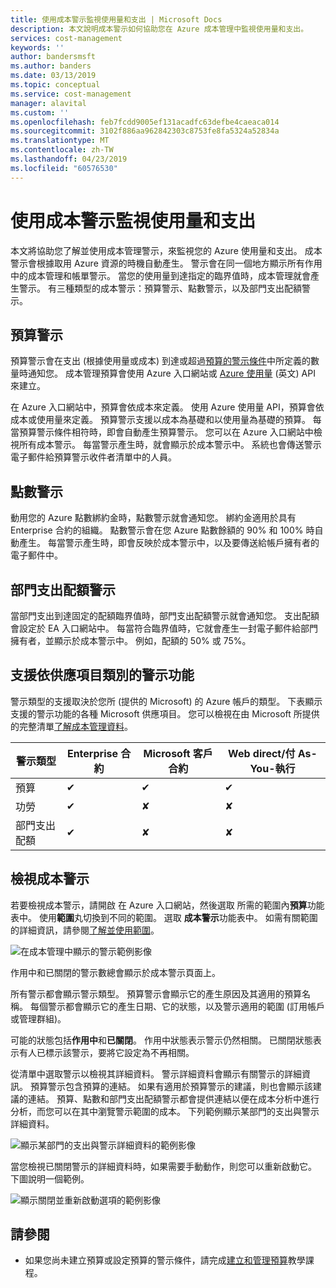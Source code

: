 ```yaml
---
title: 使用成本警示監視使用量和支出 | Microsoft Docs
description: 本文說明成本警示如何協助您在 Azure 成本管理中監視使用量和支出。
services: cost-management
keywords: ''
author: bandersmsft
ms.author: banders
ms.date: 03/13/2019
ms.topic: conceptual
ms.service: cost-management
manager: alavital
ms.custom: ''
ms.openlocfilehash: feb7fcdd9005ef131acadfc63defbe4caeaca014
ms.sourcegitcommit: 3102f886aa962842303c8753fe8fa5324a52834a
ms.translationtype: MT
ms.contentlocale: zh-TW
ms.lasthandoff: 04/23/2019
ms.locfileid: "60576530"
---
```

# <a name="use-cost-alerts-to-monitor-usage-and-spending"></a>使用成本警示監視使用量和支出

本文將協助您了解並使用成本管理警示，來監視您的 Azure 使用量和支出。 成本警示會根據取用 Azure 資源的時機自動產生。 警示會在同一個地方顯示所有作用中的成本管理和帳單警示。 當您的使用量到達指定的臨界值時，成本管理就會產生警示。 有三種類型的成本警示：預算警示、點數警示，以及部門支出配額警示。

## <a name="budget-alerts"></a>預算警示

預算警示會在支出 (根據使用量或成本) 到達或超過[預算的警示條件](tutorial-acm-create-budgets.md)中所定義的數量時通知您。 成本管理預算會使用 Azure 入口網站或 [Azure 使用量](https://docs.microsoft.com/rest/api/consumption) \(英文\) API 來建立。

在 Azure 入口網站中，預算會依成本來定義。 使用 Azure 使用量 API，預算會依成本或使用量來定義。 預算警示支援以成本為基礎和以使用量為基礎的預算。 每當預算警示條件相符時，即會自動產生預算警示。 您可以在 Azure 入口網站中檢視所有成本警示。 每當警示產生時，就會顯示於成本警示中。 系統也會傳送警示電子郵件給預算警示收件者清單中的人員。

## <a name="credit-alerts"></a>點數警示

動用您的 Azure 點數綁約金時，點數警示就會通知您。 綁約金適用於具有 Enterprise 合約的組織。 點數警示會在您 Azure 點數餘額的 90% 和 100% 時自動產生。 每當警示產生時，即會反映於成本警示中，以及要傳送給帳戶擁有者的電子郵件中。

## <a name="department-spending-quota-alerts"></a>部門支出配額警示

當部門支出到達固定的配額臨界值時，部門支出配額警示就會通知您。 支出配額會設定於 EA 入口網站中。 每當符合臨界值時，它就會產生一封電子郵件給部門擁有者，並顯示於成本警示中。 例如，配額的 50% 或 75%。

## <a name="supported-alert-features-by-offer-categories"></a>支援依供應項目類別的警示功能

警示類型的支援取決於您所 (提供的 Microsoft) 的 Azure 帳戶的類型。 下表顯示支援的警示功能的各種 Microsoft 供應項目。 您可以檢視在由 Microsoft 所提供的完整清單[了解成本管理資料](understand-cost-mgt-data.md)。

| 警示類型 | Enterprise 合約 | Microsoft 客戶合約 | Web direct/付 As-You-執行 |
|---|---|---|---|
| 預算 | ✔ | ✔ | ✔ |
| 功勞 | ✔ |✘ | ✘ |
| 部門支出配額 | ✔ | ✘ | ✘ |



## <a name="view-cost-alerts"></a>檢視成本警示

若要檢視成本警示，請開啟 在 Azure 入口網站，然後選取 所需的範圍內**預算**功能表中。 使用**範圍**丸切換到不同的範圍。 選取 **成本警示**功能表中。 如需有關範圍的詳細資訊，請參閱[了解並使用範圍](understand-work-scopes.md)。

![在成本管理中顯示的警示範例影像](./media/cost-mgt-alerts-monitor-usage-spending/budget-alerts-fullscreen.png)

作用中和已關閉的警示數總會顯示於成本警示頁面上。

所有警示都會顯示警示類型。 預算警示會顯示它的產生原因及其適用的預算名稱。 每個警示都會顯示它的產生日期、它的狀態，以及警示適用的範圍 (訂用帳戶或管理群組)。

可能的狀態包括**作用中**和**已關閉**。 作用中狀態表示警示仍然相關。 已關閉狀態表示有人已標示該警示，要將它設定為不再相關。

從清單中選取警示以檢視其詳細資料。 警示詳細資料會顯示有關警示的詳細資訊。 預算警示包含預算的連結。 如果有適用於預算警示的建議，則也會顯示該建議的連結。 預算、點數和部門支出配額警示都會提供連結以便在成本分析中進行分析，而您可以在其中瀏覽警示範圍的成本。 下列範例顯示某部門的支出與警示詳細資料。

![顯示某部門的支出與警示詳細資料的範例影像](./media/cost-mgt-alerts-monitor-usage-spending/dept-spending-selected-with-credits.png)

當您檢視已關閉警示的詳細資料時，如果需要手動動作，則您可以重新啟動它。 下圖說明一個範例。

![顯示關閉並重新啟動選項的範例影像](./media/cost-mgt-alerts-monitor-usage-spending/Dismiss-reactivate-options.png)

## <a name="see-also"></a>請參閱

- 如果您尚未建立預算或設定預算的警示條件，請完成[建立和管理預算](tutorial-acm-create-budgets.md)教學課程。

